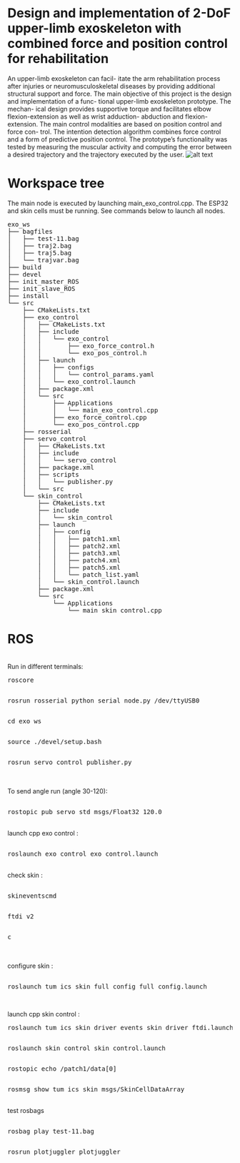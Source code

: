 # Design and implementation of 2-DoF upper-limb exoskeleton with combined force and position control for rehabilitation
An upper-limb exoskeleton can facil-
itate the arm rehabilitation process after injuries or
neuromusculoskeletal diseases by providing additional
structural support and force. The main objective of
this project is the design and implementation of a func-
tional upper-limb exoskeleton prototype. The mechan-
ical design provides supportive torque and facilitates
elbow flexion-extension as well as wrist adduction-
abduction and flexion-extension. The main control
modalities are based on position control and force con-
trol. The intention detection algorithm combines force
control and a form of predictive position control. The
prototype’s functionality was tested by measuring the
muscular activity and computing the error between a
desired trajectory and the trajectory executed by the
user.
![alt text](https://gitlab.lrz.de/00000000014B4E56/wearable_robotics_group5/-/blob/8715e7797ab6f1a4b5cf2e00a1d3cb4dc1c094b1/imgs/Exo_code_flowchart.drawio.png)
# Workspace tree

The main node is executed by launching main_exo_control.cpp. The ESP32 and skin cells must be running. See commands below to launch all nodes.
<pre>exo_ws
├── bagfiles
│   ├── test-11.bag
│   ├── traj2.bag
│   ├── traj5.bag
│   └── trajvar.bag
├── build
├── devel
├── init_master_ROS
├── init_slave_ROS
├── install
└── src
    ├── CMakeLists.txt
    ├── exo_control
    │   ├── CMakeLists.txt
    │   ├── include
    │   │   └── exo_control
    │   │       ├── exo_force_control.h
    │   │       └── exo_pos_control.h
    │   ├── launch
    │   │   ├── configs
    │   │   │   └── control_params.yaml
    │   │   └── exo_control.launch
    │   ├── package.xml
    │   └── src
    │       ├── Applications
    │       │   └── main_exo_control.cpp
    │       ├── exo_force_control.cpp
    │       └── exo_pos_control.cpp
    ├── rosserial
    ├── servo_control
    │   ├── CMakeLists.txt
    │   ├── include
    │   │   └── servo_control
    │   ├── package.xml
    │   ├── scripts
    │   │   └── publisher.py
    │   └── src
    └── skin_control
        ├── CMakeLists.txt
        ├── include
        │   └── skin_control
        ├── launch
        │   ├── config
        │   │   ├── patch1.xml
        │   │   ├── patch2.xml
        │   │   ├── patch3.xml
        │   │   ├── patch4.xml
        │   │   ├── patch5.xml
        │   │   └── patch_list.yaml
        │   └── skin_control.launch
        ├── package.xml
        └── src
            └── Applications
                └── main_skin_control.cpp
</pre>

# ROS
<br />
Run in different terminals:
<pre>
roscore
</pre>
<pre>  
rosrun rosserial_python serial_node.py /dev/ttyUSB0
</pre>
<pre>  
cd exo_ws
</pre> 
<pre> 
source ./devel/setup.bash
</pre> 
<pre> 
rosrun servo_control publisher.py
</pre> 
<br/>

<br/>
To send angle run (angle 30-120):

<pre> 
rostopic pub servo std_msgs/Float32 120.0 
</pre> 
<br/>
launch cpp exo control :

<pre> 
roslaunch exo_control exo_control.launch
</pre> 
<br/>
check skin :

<pre> 
skineventscmd
</pre> 
<pre> 
ftdi v2
</pre> 
<pre> 
c
</pre> 
<br/>
<br/>
configure skin :

<pre> 
roslaunch tum_ics_skin_full_config full_config.launch
</pre> 

<br/>

launch cpp skin control :
<pre>
roslaunch tum_ics_skin_driver_events skin_driver_ftdi.launch FTDI_SERIAL:=FT601ZA5
</pre>
<pre> 
roslaunch skin_control skin_control.launch
</pre>
<pre> 
rostopic echo /patch1/data[0] 
</pre>
<pre> 
rosmsg show tum_ics_skin_msgs/SkinCellDataArray
</pre>
<br/>
test rosbags
<pre> 
rosbag play test-11.bag
</pre>
<pre> 
rosrun plotjuggler plotjuggler
</pre> 
